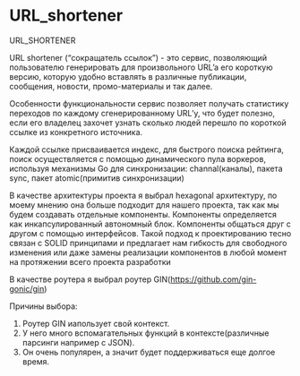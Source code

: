 # URL_shortener
URL_SHORTENER

URL shortener (“сокращатель ссылок”) - это сервис, позволяющий пользователю генерировать  для произвольного URL’a его короткую версию, которую удобно вставлять в различные публикации, сообщения, новости, промо-материалы и так далее.

Особенности функциональности сервис позволяет получать статистику переходов по каждому сгенерированному URL’у, что будет полезно, если его владелец захочет узнать сколько людей перешло по короткой ссылке из конкретного источника.

Каждой ссылке присваивается индекс, для быстрого поиска рейтинга, поиск осуществляется с помощью динамического пула воркеров, используя механизмы Go для синхронизации: channal(каналы), пакета sync, пакет atomic(примитив синхронизации)

В качестве архитектуры проекта я выбрал hexagonal архитектуру, по моему мнению она больше подходит для нашего проекта, так как мы будем создавать отдельные компоненты.
Компоненты определяется как инкапсулированный автономный блок. Компоненты общаться друг с другом
с помощью интерфейсов. Такой подход к проектированию тесно связан с SOLID принципами и предлагает нам гибкость для свободного изменения или даже замены реализации компонентов в любой момент на протяжении всего проекта разработки 

В качестве роутера я выбрал роутер GIN(https://github.com/gin-gonic/gin)

Причины выбора:
1. Роутер GIN иапользует свой контекст.
2. У него много вспомагательных функций в контексте(различные парсинги например с JSON).
3. Он очень популярен, а значит будет поддерживаться еще долгое время.
